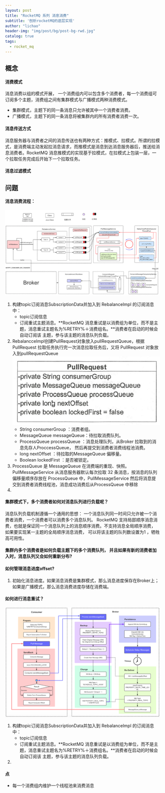```yaml
---
layout: post
title: "RocketMQ 系列 消息消费"
subtitle: '刨析rocketMQ的底层实现'
author: "lichao"
header-img: "img/post/bg/post-bg-rwd.jpg"
catalog: true
tags:
  - rocket_mq
---
```


## 概念
#### 消费模式
消息消费以组的模式开展， 一个消费组内可以包含多个消费者，每一个消费组可订阅多个主题，消费组之间有集群模式与广播模式两种消费模式。
* 集群模式，主题下的同一条消息只允许被其中一个消费者消费。
* 广播模式，主题下的同一条消息将被集群内的所有消费者消费一次。

#### 消息传送方式
消息服务器与消费者之间的消息传送也有两种方式：推模式、拉模式。所谓的拉模式，是消费端主动发起拉消息请求，而推模式是消息到达消息服务器后，推送给消息消费者。RocketMQ 消息推模式的实现基于拉模式，在拉模式上包装一层，一个拉取任务完成后开始下一个拉取任务。

#### 消息过滤模式

## 问题
#### 消息消费流程：
![消息消费](/img/rocketmq/consume2.png)
1. 构建topic订阅消息SubscriptionData并加入到 Rebalancelmpl 的订阅消息中：
   * topic订阅信息
   * 订阅重试主题消息。**RocketMQ 消息重试是以消费组为单位，而不是主题，消息重试主题名为%RETRY%＋消费组名。**消费者在启动的时候会自动订阅该
主题，参与该主题的消息队列负载。
2. Rebalanccelmpl创建PullRequest对象放入pullRequestQueue，根据 PullRequest 拉取任务执行完一次消息拉取任务后，又将 PullRequest 对象放入到pullRequestQueue
![消息消费](/img/rocketmq/consume3.png)
   * String consumerGroup ：消费者组。
   * MessageQueue messageQueue：待拉取消费队列。
   * ProcessQueue processQueue ：消息处理队列，从Broker 拉取到的消息先存人ProccessQueue， 然后再提交到消费者消费线程池消费。
   * long nextOffset ：待拉取的MessageQueue 偏移量。
   * Boolean lockedFirst ：是否被锁定。
3. ProcessQueue 是 MessageQueue 在消费端的重现、快照。PullMessageService 从消息服务器默认每次拉取 32 条消息，按消息的队列偏移量顺序存放在 ProcessQueue 中，PullMessageService 然后将消息提交到消费者消费线程池，消息成功消费后从ProcessQueue
中移除
4. 



#### 集群模式下，多个消费者如何对消息队列进行负载呢？
消息队列负载机制遵循一个通用的思想： 一个消息队列同一时间只允许被一个消费者消费，一个消费者可以消费多个消息队列。
RocketMQ 支持局部顺序消息消费，也就是保证同一个消息队列上的消息顺序消费。不支持消息全局顺序消费， 如果要实现某一主题的全局顺序消息消费， 可以将该主题的队列数设置为1 ，牺牲高可用性。

#### 集群内多个消费者是如何负载主题下的多个消费队列， 并且如果有新的消费者加入时，消息队列又会如何重新分布?

#### 如何管理消息进度offset?
1. 初始化消息进度。如果消息消费是集群模式，那么消息进度保存在Broker上；如果是广播模式，那么消息消费进度存储在消费端。

#### 如何进行消息重试？
![消息消费](/img/rocketmq/consume1.png)
1. 构建topic订阅消息SubscriptionData并加入到 Rebalancelmpl 的订阅消息中：
   * topic订阅信息
   * 订阅重试主题消息。**RocketMQ 消息重试是以消费组为单位，而不是主题，消息重试主题名为%RETRY%＋消费组名。**消费者在启动的时候会自动订阅该
主题，参与该主题的消息队列负载。
2. 



#### 点
* 每一个消费组内维护一个线程池来消费消息
